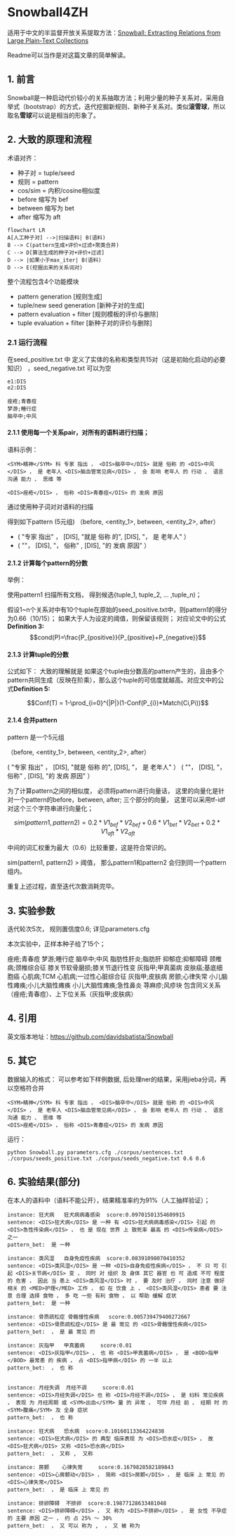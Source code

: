 # Snowball4ZH
适用于中文的半监督开放关系提取方法：[Snowball: Extracting Relations from Large Plain-Text Collections](http://www.cs.columbia.edu/~gravano/Papers/2000/dl00.pdf)

Readme可以当作是对这篇文章的简单解读。

## 1. 前言
Snowball是一种启动代价较小的关系抽取方法；利用少量的种子关系对，采用自举式（bootstrap）的方式，迭代挖掘新规则、新种子关系对。类似**滚雪球**，所以取名**雪球**可以说是相当的形象了。



## 2. 大致的原理和流程

术语对齐： 
* 种子对 = tuple/seed
* 规则 = pattern
* cos/sim = 内积/cosine相似度
* before 缩写为 bef
* between 缩写为 bet
* after 缩写为 aft

```mermaid
flowchart LR
A[人工种子对] -->|扫描语料| B(语料)
B --> C(pattern生成+评价+过滤+聚类合并)
C --> D[算法生成的种子对+评价+过滤]
D --> |如果小于max_iter| B(语料)
D --> E(挖掘出来的关系词对)
```

整个流程包含4个功能模块

* pattern generation [规则生成]
* tuple/new seed generation [新种子对的生成]
* pattern evaluation + filter [规则模板的评价与删除]
* tuple evaluation + filter [新种子对的评价与删除]



### 2.1 运行流程
在seed_positive.txt 中 定义了实体的名称和类型共15对（这是初始化启动的必要知识）
，seed_negative.txt 可以为空
```
e1:DIS
e2:DIS

痤疮;青春痘
梦游;睡行症
脑卒中;中风
```

#### 2.1.1 使用每一个关系pair，对所有的语料进行扫描；
语料示例：
```
<SYM>精神</SYM> 科 专家 指出 ， <DIS>脑卒中</DIS> 就是 俗称 的 <DIS>中风</DIS> ， 是 老年人 <DIS>脑血管常见病</DIS> ， 会 影响 老年人 的 行动 、 语言 沟通 能力 、 思维 等

<DIS>痤疮</DIS> ， 俗称 <DIS>青春痘</DIS> 的 发病 原因
```
通过使用种子词对对语料的扫描

得到如下pattern (5元组) （before, <entity_1>, between, <entity_2>, after）

* ( "专家 指出" ， [DIS], "就是 俗称 的", [DIS], "， 是 老年人" ）
* ( ""， [DIS], "， 俗称" , [DIS], "的 发病 原因" ）

#### 2.1.2 计算每个pattern的分数

举例：

使用pattern1 扫描所有文档， 得到候选{tuple_1, tuple_2, ... ,tuple_n)；

假设1~n个关系对中有10个tuple在原始的seed_positive.txt中，则pattern1的得分为0.66（10/15）； 如果大于人为设定的阈值，则保留该规则；
对应论文中的公式**Definition 3:** 
$$cond(P)=\frac{P_{positive}}{P_{positive}+P_{negative}}$$


#### 2.1.3 计算tuple的分数

公式如下： 大致的理解就是 如果这个tuple由分数高的pattern产生的，且由多个pattern共同生成（反映在阶乘），那么这个tuple的可信度就越高。对应文中的公式**Definition 5:**

$$Conf(T) = 1-\prod_{i=0}^{|P|}(1-Conf(P_{i})*Match(Ci,Pi))$$

#### 2.1.4 合并pattern

pattern 是一个5元组

（before, <entity_1>, between, <entity_2>, after）

( "专家 指出" ， [DIS], "就是 俗称 的", [DIS], "， 是 老年人" ）
( ""， [DIS], "， 俗称" , [DIS], "的 发病 原因" ）


为了计算pattern之间的相似度， 必须将pattern进行向量话， 这里的向量化是针对一个pattern的before，between, after; 三个部分的向量， 这里可以采用tf-idf 对这个三个字符串进行向量化；

$$sim(pattern1, pattern2) = 0.2 * V1_{bef} * V2_{bef} + 0.6 * V1_{bet} * V2_{bet}+ 0.2 * V1_{aft} * V2_{aft}$$

中间的词汇权重为最大（0.6）比较重要，这是符合常识的。

sim(pattern1, pattern2) > 阈值， 那么pattern1和pattern2 会归到同一个pattern组内。


重复上述过程，直至迭代次数消耗完毕。

## 3. 实验参数
迭代轮次5次， 规则置信度0.6; 详见parameters.cfg

本次实验中，正样本种子给了15个；

痤疮;青春痘
梦游;睡行症
脑卒中;中风
脂肪性肝炎;脂肪肝
抑郁症;抑郁障碍
颈椎病;颈椎综合征
膝关节软骨磨损;膝关节退行性变
灰指甲;甲真菌病
皮肤癌;基底细胞癌
心肌病;TCM
心肌病;一过性心脏综合征
灰指甲;皮肤病
房颤;心律失常
小儿脑性瘫痪;小儿大脑性瘫痪
小儿大脑性瘫痪;急性鼻炎
荨麻疹;风疹块
包含同义关系（痤疮;青春痘）、上下位关系（灰指甲;皮肤病）

## 4. 引用
英文版本地址：https://github.com/davidsbatista/Snowball

## 5. 其它
数据输入的格式： 可以参考如下样例数据, 后处理ner的结果，采用jieba分词，再以空格符合并
```
<SYM>精神</SYM> 科 专家 指出 ， <DIS>脑卒中</DIS> 就是 俗称 的 <DIS>中风</DIS> ， 是 老年人 <DIS>脑血管常见病</DIS> ， 会 影响 老年人 的 行动 、 语言 沟通 能力 、 思维 等
<DIS>痤疮</DIS> ， 俗称 <DIS>青春痘</DIS> 的 发病 原因
```

运行：
```
python Snowball.py parameters.cfg ./corpus/sentences.txt ./corpus/seeds_positive.txt ./corpus/seeds_negative.txt 0.6 0.6
```


## 6. 实验结果(部分)
在本人的语料中（语料不能公开），结果精准率约为91%（人工抽样验证）；

```
instance: 狂犬病	狂犬病病毒感染	 score:0.09701501354609915
sentence: <DIS>狂犬病</DIS> 是 一种 有 <DIS>狂犬病病毒感染</DIS> 引起 的 <DIS>急性传染病</DIS> ， 也 是 现在 世界 上 致死率 最高 的 <DIS>传染病</DIS> 之一
pattern_bet:  是 一种 

instance: 类风湿	自身免疫性疾病	 score:0.08391098070410352
sentence: <DIS>类风湿</DIS> 是 一种 <DIS>自身免疫性疾病</DIS> ， 不 只 可 引起 <DIS>关节病</DIS> 变 ， 同时 对 组织 及 身体 其它 器官 也 可 造成 不可 程度 的 危害 ， 因此 当 患上 <DIS>类风湿</DIS> 时 ， 要 及时 治疗 ， 同时 注意 做好 相关 的 <MED>护理</MED> 工作 ， 如 在 饮食 上 ， <DIS>类风湿</DIS> 患者 要 注意 合理 选择 食物 ， 多 吃 一些 有利 食物 ， 以 帮助 缓解 症状
pattern_bet:  是 一种 

instance: 骨质疏松症	骨骼慢性疾病	 score:0.005739479400272667
sentence: <DIS>骨质疏松症</DIS> 是 最 常见 的 <DIS>骨骼慢性疾病</DIS>
pattern_bet:  ， 是 最 常见 的 

instance: 灰指甲	甲真菌病	 score:0.01
sentence: <DIS>灰指甲</DIS> ， 也 称 <DIS>甲真菌病</DIS> ， 是 <BOD>指甲</BOD> 最常患 的 疾病 ， 占 <DIS>指甲病</DIS> 的 一半 以上
pattern_bet:  ， 也 称 


instance: 月经失调	月经不调	 score:0.01
sentence: <DIS>月经失调</DIS> 也 称 <DIS>月经不调</DIS> ， 是 妇科 常见疾病 ， 表现 为 月经周期 或 <SYM>出血</SYM> 量 的 异常 ， 可伴 月经 前 、 经期 时 的 <SYM>腹痛</SYM> 及 全身 症状
pattern_bet:  ， 也 称 

instance: 狂犬病	恐水病	 score:0.10160113364224838
sentence: <DIS>狂犬病</DIS> 的 典型 临床表现 为 <DIS>恐水症</DIS> ， 故 <DIS>狂犬病</DIS> 又称 <DIS>恐水病</DIS>
pattern_bet:  ， 又称 ,  又称 

instance: 房颤	心律失常	 score:0.1679828582189843
sentence: <DIS>心房颤动</DIS> ， 简称 <DIS>房颤</DIS> ， 是 临床 上 常见 的 <DIS>心律失常</DIS>
pattern_bet:  ， 是 临床 上 常见 的 

instance: 排卵障碍	不排卵	 score:0.19877128633481048
sentence: <DIS>排卵障碍</DIS> ， 又 称为 <DIS>不排卵</DIS> ， 是 女性 不孕症 的 主要 原因 之一 ， 约 占 25% ～ 30%
pattern_bet:  ， 又 可以 称为 ,  ， 又 被 称为 
```